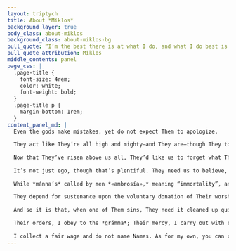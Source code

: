 ```yaml
---
layout: triptych
title: About *Míklos*
background_layer: true
body_class: about-miklos
background_class: about-miklos-bg
pull_quote: “I’m the best there is at what I do, and what I do best is very holy.”
pull_quote_attribution: Míklos
middle_contents: panel
page_css: |
  .page-title {
    font-size: 4rem;
    color: white;
    font-weight: bold;
  }
  .page-title p {
    margin-bottom: 1rem;
  }
content_panel_md: |
  Even the gods make mistakes, yet do not expect Them to apologize.
  
  They act like They’re all high and mighty—and They are—though They too were once men, or women, or stranger things though mortal still.
  
  Now that They’ve risen above us all, They’d like us to forget what They were: forget They still carry some remnant of humanity, some taint of fallibility.
  
  It’s not just ego, though that’s plentiful. They need us to believe, to follow, to sacrifice—especially that. Without worshipers to feed Them, gods can starve; our doubt is Their famine.
  
  While *mánna’s* called by men *«ambrosía»,* meaning “immortality”, and epithetized as *«tḕn dýnamin tôn theōn»,* “the power of the gods”, it is from the devotion of mortals that the gods’ power comes ultimately.
  
  They depend for sustenance upon the voluntary donation of Their worshipers’ *mánna*, which rises to the Heavens above as surely as Their benevolence rains down below.
  
  And so it is that, when one of Them sins, They need it cleaned up quickly and quietly: without scandal. That is where I come in. My job is to make Their problem go away and keep the flock content.
  
  Their orders, I obey to the *grámma*; Their mercy, I carry out with studied neutrality; and never do I—without need—take lives. I’m the best there is at what I do, and what I do best is very holy.
  
  I collect a fair wage and do not name Names. As for my own, you can call me *Míklos*.
---
```

